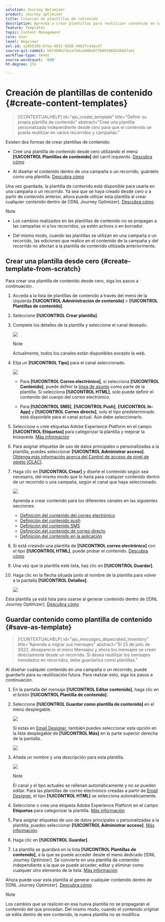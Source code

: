 ```yaml
---
solution: Journey Optimizer
product: journey optimizer
title: Creación de plantillas de contenido
description: Aprenda a crear plantillas para reutilizar contenido en campañas y recorridos de Journey Optimizer
feature: Templates
topic: Content Management
role: User
level: Beginner
exl-id: a205539b-b7ea-4832-92b0-49637c4dac47
source-git-commit: b6fd60b23b1a744ceb80a97fb092065b36847a41
workflow-type: tm+mt
source-wordcount: '699'
ht-degree: 15%

---
```


# Creación de plantillas de contenido {#create-content-templates}

>[!CONTEXTUALHELP]
>id="ajo_create_template"
>title="Definir su propia plantilla de contenido"
>abstract="Cree una plantilla personalizada independiente desde cero para que el contenido se pueda reutilizar en varios recorridos y campañas."

Existen dos formas de crear plantillas de contenido:

* Cree una plantilla de contenido desde cero utilizando el menú **[!UICONTROL Plantillas de contenido]** del carril izquierdo. [Descubra cómo](#create-template-from-scratch)

* Al diseñar el contenido dentro de una campaña o un recorrido, guárdelo como una plantilla. [Descubra cómo](#save-as-template)

Una vez guardada, la plantilla de contenido está disponible para usarla en una campaña o un recorrido. Ya sea que se haya creado desde cero o a partir de contenido anterior, ahora puede utilizar esta plantilla al crear cualquier contenido dentro de [!DNL Journey Optimizer]. [Descubra cómo](#use-content-templates)

>[!NOTE]
>
>* Los cambios realizados en las plantillas de contenido no se propagan a las campañas ni a los recorridos, ya estén activos o en borrador.
>
>* Del mismo modo, cuando las plantillas se utilizan en una campaña o un recorrido, las ediciones que realice en el contenido de la campaña y del recorrido no afectan a la plantilla de contenido utilizada anteriormente.

## Crear una plantilla desde cero {#create-template-from-scratch}

Para crear una plantilla de contenido desde cero, siga los pasos a continuación.

1. Acceda a la lista de plantillas de contenido a través del menú de la izquierda **[!UICONTROL Administración de contenido]** > **[!UICONTROL Plantillas de contenido]**.

1. Seleccione **[!UICONTROL Crear plantilla]**.

1. Complete los detalles de la plantilla y seleccione el canal deseado.

   ![](assets/content-template-channels.png)

   >[!NOTE]
   >
   >Actualmente, todos los canales están disponibles excepto la web.

1. Elija un **[!UICONTROL Tipo]** para el canal seleccionado.

   ![](assets/content-template-type.png)

   * Para **[!UICONTROL Correo electrónico]**, si selecciona **[!UICONTROL Contenido]**, puede definir la [línea de asunto](../email/create-email.md#define-email-content) como parte de la plantilla. Si selecciona **[!UICONTROL HTML]**, solo puede definir el contenido del cuerpo del correo electrónico.

   * Para **[!UICONTROL SMS]**, **[!UICONTROL Push]**, **[!UICONTROL In-App]** y **[!UICONTROL Correo directo]**, solo el tipo predeterminado está disponible para el canal actual. Aún debe seleccionarlo.

1. Seleccione o cree etiquetas Adobe Experience Platform en el campo **[!UICONTROL Etiquetas]** para categorizar la plantilla y mejorar la búsqueda. [Más información](../start/search-filter-categorize.md#tags)

1. Para asignar etiquetas de uso de datos principales o personalizadas a la plantilla, puedes seleccionar **[!UICONTROL Administrar acceso]**. [Obtenga más información acerca del Control de acceso de nivel de objeto (OLAC)](../administration/object-based-access.md).

1. Haga clic en **[!UICONTROL Crear]** y diseñe el contenido según sea necesario, del mismo modo que lo haría para cualquier contenido dentro de un recorrido o una campaña, según el canal que haya seleccionado.

   ![](assets/content-template-edition.png)

   Aprenda a crear contenido para los diferentes canales en las siguientes secciones:
   * [Definición del contenido del correo electrónico](../email/get-started-email-design.md)
   * [Definición del contenido push](../push/design-push.md)
   * [Definición del contenido SMS](../sms/create-sms.md#sms-content)
   * [Definición del contenido de correo directo](../direct-mail/create-direct-mail.md)
   * [Definición del contenido en la aplicación](../in-app/design-in-app.md)

1. Si está creando una plantilla de **[!UICONTROL correo electrónico]** con el tipo **[!UICONTROL HTML]**, puede probar el contenido. [Descubra cómo](#test-template)

1. Una vez que la plantilla esté lista, haz clic en **[!UICONTROL Guardar]**.

1. Haga clic en la flecha situada junto al nombre de la plantilla para volver a la pantalla **[!UICONTROL Detalles]**.

   ![](assets/content-template-back.png)

Esta plantilla ya está lista para usarse al generar contenido dentro de [!DNL Journey Optimizer]. [Descubra cómo](#use-content-templates)

## Guardar contenido como plantilla de contenido {#save-as-template}

>[!CONTEXTUALHELP]
>id="ajo_messages_depecrated_inventory"
>title="Aprenda a migrar sus mensajes"
>abstract="El 25 de julio de 2022, desapareció el menú Mensajes y ahora los mensajes se crean directamente desde un recorrido. Si desea reutilizar los mensajes heredados en recorridos, debe guardarlos como plantillas."

Al diseñar cualquier contenido en una campaña o un recorrido, puede guardarlo para su reutilización futura. Para realizar esto, siga los pasos a continuación.

1. En la pantalla del mensaje **[!UICONTROL Editar contenido]**, haga clic en el botón **[!UICONTROL Plantilla de contenido]**.

1. Seleccione **[!UICONTROL Guardar como plantilla de contenido]** en el menú desplegable.

   ![](assets/content-template-button-save.png)

   Si estás en [Email Designer](../email/get-started-email-design.md), también puedes seleccionar esta opción en la lista desplegable de **[!UICONTROL Más]** en la parte superior derecha de la pantalla.

   ![](assets/content-template-more-button-save.png)

1. Añada un nombre y una descripción para esta plantilla.

   ![](assets/content-template-name.png)

   >[!NOTE]
   >
   >El canal y el tipo actuales se rellenan automáticamente y no se pueden editar. Para las plantillas de correo electrónico creadas a partir de [Email Designer](../email/get-started-email-design.md), el tipo **[!UICONTROL HTML]** se selecciona automáticamente.

1. Seleccione o cree una etiqueta Adobe Experience Platform en el campo **Etiquetas** para categorizar la plantilla. [Más información](../start/search-filter-categorize.md#tags)

1. Para asignar etiquetas de uso de datos principales o personalizadas a la plantilla, puedes seleccionar **[!UICONTROL Administrar acceso]**. [Más información](../administration/object-based-access.md).

1. Haga clic en **[!UICONTROL Guardar]**.

1. La plantilla se guardará en la lista **[!UICONTROL Plantillas de contenido]**, a la que se puede acceder desde el menú dedicado [!DNL Journey Optimizer]. Se convierte en una plantilla de contenido independiente a la que se puede acceder, editar y eliminar como cualquier otro elemento de la lista. [Más información](#access-manage-templates)

Ahora puede usar esta plantilla al generar cualquier contenido dentro de [!DNL Journey Optimizer]. [Descubra cómo](#use-content-templates)

>[!NOTE]
>
>Los cambios que se realicen en esa nueva plantilla no se propagarán al contenido del que procedan. Del mismo modo, cuando el contenido original se edita dentro de ese contenido, la nueva plantilla no se modifica.
